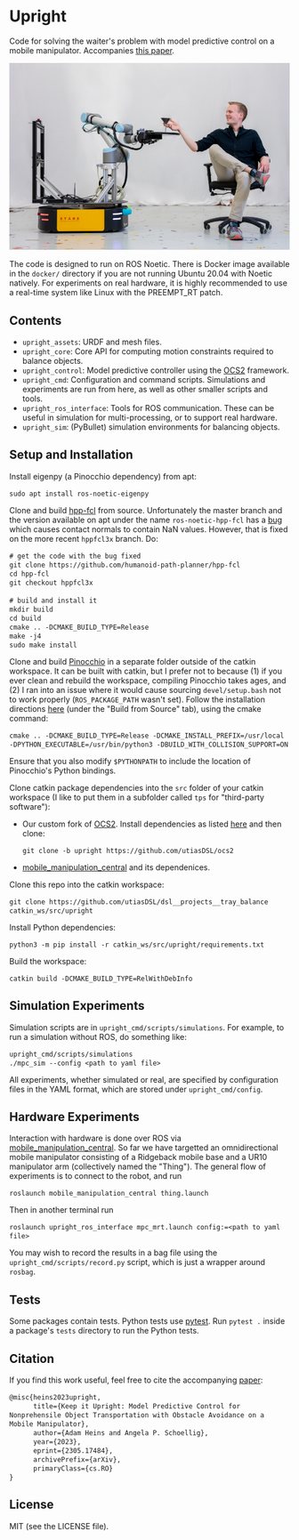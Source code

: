 # Upright

Code for solving the waiter's problem with model predictive control on a mobile
manipulator. Accompanies [this paper](https://arxiv.org/abs/2305.17484).

![A robot butler.](img/butler.jpg)

The code is designed to run on ROS Noetic. There is Docker image available in
the `docker/` directory if you are not running Ubuntu 20.04 with Noetic
natively. For experiments on real hardware, it is highly recommended to use a
real-time system like Linux with the PREEMPT_RT patch.

## Contents
* `upright_assets`: URDF and mesh files.
* `upright_core`: Core API for computing motion constraints required to
  balance objects.
* `upright_control`: Model predictive controller using the
  [OCS2](https://github.com/leggedrobotics/ocs2) framework.
* `upright_cmd`: Configuration and command scripts. Simulations and experiments
  are run from here, as well as other smaller scripts and tools.
* `upright_ros_interface`: Tools for ROS communication. These can be useful in
  simulation for multi-processing, or to support real hardware.
* `upright_sim`: (PyBullet) simulation environments for balancing objects.

## Setup and Installation

Install eigenpy (a Pinocchio dependency) from apt:
```
sudo apt install ros-noetic-eigenpy
```

Clone and build [hpp-fcl](https://github.com/humanoid-path-planner/hpp-fcl)
from source. Unfortunately the master branch and the version available on apt
under the name `ros-noetic-hpp-fcl` has a
[bug](https://github.com/humanoid-path-planner/hpp-fcl/issues/344) which causes
contact normals to contain NaN values. However, that is fixed on the more
recent `hppfcl3x` branch. Do:
```
# get the code with the bug fixed
git clone https://github.com/humanoid-path-planner/hpp-fcl
cd hpp-fcl
git checkout hppfcl3x

# build and install it
mkdir build
cd build
cmake .. -DCMAKE_BUILD_TYPE=Release
make -j4
sudo make install
```

Clone and build [Pinocchio](https://github.com/stack-of-tasks/pinocchio) in a
separate folder outside of the catkin workspace. It can be built with catkin,
but I prefer not to because (1) if you ever clean and rebuild the workspace,
compiling Pinocchio takes ages, and (2) I ran into an issue where it would
cause sourcing `devel/setup.bash` not to work properly (`ROS_PACKAGE_PATH`
wasn't set). Follow the installation directions
[here](https://stack-of-tasks.github.io/pinocchio/download.html) (under the
"Build from Source" tab), using the cmake command:
```
cmake .. -DCMAKE_BUILD_TYPE=Release -DCMAKE_INSTALL_PREFIX=/usr/local -DPYTHON_EXECUTABLE=/usr/bin/python3 -DBUILD_WITH_COLLISION_SUPPORT=ON
```
Ensure that you also modify `$PYTHONPATH` to include the location of
Pinocchio's Python bindings.

Clone catkin package dependencies into the `src` folder of your catkin
workspace (I like to put them in a subfolder called `tps` for "third-party
software"):
* Our custom fork of [OCS2](https://github.com/utiasDSL/ocs2). Install
  dependencies as listed
  [here](https://leggedrobotics.github.io/ocs2/installation.html) and then
  clone:
  ```
  git clone -b upright https://github.com/utiasDSL/ocs2
  ```
* [mobile_manipulation_central](https://github.com/utiasDSL/dsl__projects__mobile_manipulation_central)
  and its dependenices.

Clone this repo into the catkin workspace:
```
git clone https://github.com/utiasDSL/dsl__projects__tray_balance catkin_ws/src/upright
```

Install Python dependencies:
```
python3 -m pip install -r catkin_ws/src/upright/requirements.txt
```

Build the workspace:
```
catkin build -DCMAKE_BUILD_TYPE=RelWithDebInfo
```

## Simulation Experiments

Simulation scripts are in `upright_cmd/scripts/simulations`. For example, to
run a simulation without ROS, do something like:
```
upright_cmd/scripts/simulations
./mpc_sim --config <path to yaml file>
```
All experiments, whether simulated or real, are specified by configuration
files in the YAML format, which are stored under `upright_cmd/config`.

## Hardware Experiments

Interaction with hardware is done over ROS via
[mobile_manipulation_central](https://github.com/utiasDSL/dsl__projects__mobile_manipulation_central).
So far we have targetted an omnidirectional mobile manipulator consisting of a
Ridgeback mobile base and a UR10 manipulator arm (collectively named the
"Thing"). The general flow of experiments is to connect to the robot, and run
```
roslaunch mobile_manipulation_central thing.launch
```
Then in another terminal run
```
roslaunch upright_ros_interface mpc_mrt.launch config:=<path to yaml file>
```
You may wish to record the results in a bag file using the
`upright_cmd/scripts/record.py` script, which is just a wrapper around `rosbag`.

## Tests

Some packages contain tests. Python tests use [pytest](https://pytest.org/).
Run `pytest .` inside a package's `tests` directory to run the Python tests.

## Citation

If you find this work useful, feel free to cite the accompanying
[paper](https://arxiv.org/abs/2305.17484):
```
@misc{heins2023upright,
      title={Keep it Upright: Model Predictive Control for Nonprehensile Object Transportation with Obstacle Avoidance on a Mobile Manipulator}, 
      author={Adam Heins and Angela P. Schoellig},
      year={2023},
      eprint={2305.17484},
      archivePrefix={arXiv},
      primaryClass={cs.RO}
}
```

## License

MIT (see the LICENSE file).
